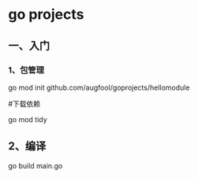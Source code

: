 # go projects



## 一、入门

### 1、包管理

go mod init github.com/augfool/goprojects/hellomodule

#下载依赖

go mod tidy 



## 2、编译

go build main.go


